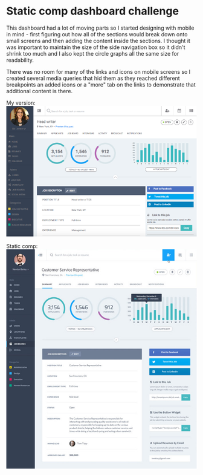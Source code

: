 # Static comp dashboard challenge

This dashboard had a lot of moving parts so I started designing with mobile in mind - first figuring out how all of the sections would break down onto small screens and then adding the content inside the sections. I thought it was important to maintain the size of the side navigation box so it didn't shrink too much and I also kept the circle graphs all the same size for readability. 

There was no room for many of the links and icons on mobile screens so I created several media queries that hid them as they reached different breakpoints an added icons or a "more" tab on the links to demonstrate that additional content is there. 



My version: 
![alt text](https://github.com/mariastlouis/ms-comp-challenge-3/blob/master/ms-comp-challenge-screen.png)

Static comp: 
![alt text](https://github.com/mariastlouis/ms-comp-challenge-3/blob/master/static-comp-challenge-3.jpg)
